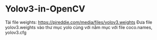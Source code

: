 # Yolov3-in-OpenCV
Tải file weights: https://pjreddie.com/media/files/yolov3.weights
Đưa file yolov3.weights vào thư mục yolo cùng với nằm mục với file coco.names, yolov3.cfg
